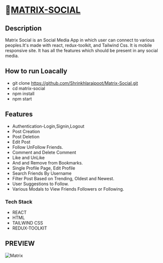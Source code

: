 # 🔗[MATRIX-SOCIAL](https://matrix-social.netlify.app/)

## Description
Matrix Social is an Social Media App in which user can connect to various 
peoples.It's made with react, redux-toolkit, and Tailwind Css.
It is mobile responsive site. It has all the features which should be present in any social media.
## How to run Loacally
+ git clone https://github.com/Shrinkhlarajpoot/Matrix-Social.git
+ cd matrix-social
+ npm install
+ npm start

## Features

+ Authentication-Login,Signin,Logout
+ Post Creation
+ Post Deletion
+ Edit Post
+ Follow UnFollow Friends.
+ Comment and Delete Comment
+ Like and UnLike
+ And and Remove from Bookmarks.
+ Single Profile Page, Edit Profile
+ Search Friends By Username
+ Filter Post Based on Trending, Oldest and Newest.
+ User Suggestions to Follow.
+ Various Modals to View Friends Followers or Following.

### Tech Stack
+ REACT
+ HTML
+ TAILWIND CSS
+ REDUX-TOOLKIT

## PREVIEW
![Matrix](https://res.cloudinary.com/ds6cgk1wy/image/upload/v1653073198/Matrix%20images/wotkzf8myrpon4wvufcp.gif)





